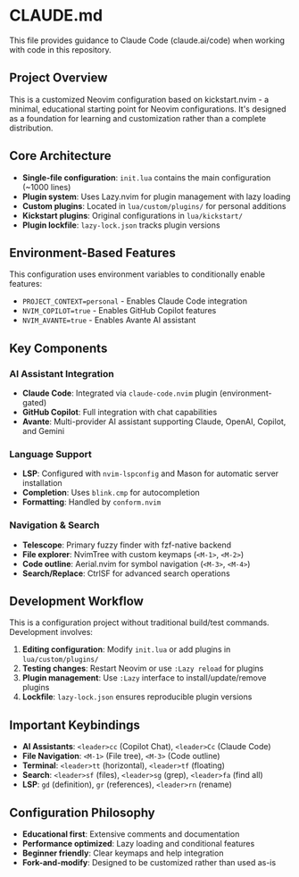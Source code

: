# CLAUDE.md

This file provides guidance to Claude Code (claude.ai/code) when working with code in this repository.

## Project Overview

This is a customized Neovim configuration based on kickstart.nvim - a minimal, educational starting point for Neovim configurations. It's designed as a foundation for learning and customization rather than a complete distribution.

## Core Architecture

- **Single-file configuration**: `init.lua` contains the main configuration (~1000 lines)
- **Plugin system**: Uses Lazy.nvim for plugin management with lazy loading
- **Custom plugins**: Located in `lua/custom/plugins/` for personal additions
- **Kickstart plugins**: Original configurations in `lua/kickstart/`
- **Plugin lockfile**: `lazy-lock.json` tracks plugin versions

## Environment-Based Features

This configuration uses environment variables to conditionally enable features:

- `PROJECT_CONTEXT=personal` - Enables Claude Code integration
- `NVIM_COPILOT=true` - Enables GitHub Copilot features  
- `NVIM_AVANTE=true` - Enables Avante AI assistant

## Key Components

### AI Assistant Integration
- **Claude Code**: Integrated via `claude-code.nvim` plugin (environment-gated)
- **GitHub Copilot**: Full integration with chat capabilities
- **Avante**: Multi-provider AI assistant supporting Claude, OpenAI, Copilot, and Gemini

### Language Support
- **LSP**: Configured with `nvim-lspconfig` and Mason for automatic server installation
- **Completion**: Uses `blink.cmp` for autocompletion
- **Formatting**: Handled by `conform.nvim`

### Navigation & Search
- **Telescope**: Primary fuzzy finder with fzf-native backend
- **File explorer**: NvimTree with custom keymaps (`<M-1>`, `<M-2>`)
- **Code outline**: Aerial.nvim for symbol navigation (`<M-3>`, `<M-4>`)
- **Search/Replace**: CtrlSF for advanced search operations

## Development Workflow

This is a configuration project without traditional build/test commands. Development involves:

1. **Editing configuration**: Modify `init.lua` or add plugins in `lua/custom/plugins/`
2. **Testing changes**: Restart Neovim or use `:Lazy reload` for plugins
3. **Plugin management**: Use `:Lazy` interface to install/update/remove plugins
4. **Lockfile**: `lazy-lock.json` ensures reproducible plugin versions

## Important Keybindings

- **AI Assistants**: `<leader>cc` (Copilot Chat), `<leader>Cc` (Claude Code)
- **File Navigation**: `<M-1>` (File tree), `<M-3>` (Code outline)  
- **Terminal**: `<leader>tt` (horizontal), `<leader>tf` (floating)
- **Search**: `<leader>sf` (files), `<leader>sg` (grep), `<leader>fa` (find all)
- **LSP**: `gd` (definition), `gr` (references), `<leader>rn` (rename)

## Configuration Philosophy

- **Educational first**: Extensive comments and documentation
- **Performance optimized**: Lazy loading and conditional features
- **Beginner friendly**: Clear keymaps and help integration
- **Fork-and-modify**: Designed to be customized rather than used as-is
